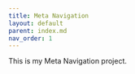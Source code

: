 ```yaml
---
title: Meta Navigation
layout: default
parent: index.md
nav_order: 1
---
```


This is my Meta Navigation project.